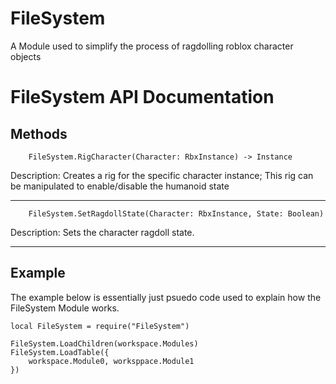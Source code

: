 # FileSystem
A Module used to simplify the process of ragdolling roblox character objects

# FileSystem API Documentation
## Methods
```
    FileSystem.RigCharacter(Character: RbxInstance) -> Instance
```
Description: Creates a rig for the specific character instance; This rig can be manipulated to enable/disable the humanoid state

---
```
    FileSystem.SetRagdollState(Character: RbxInstance, State: Boolean)
```
Description: Sets the character ragdoll state.

---
## Example
The example below is essentially just psuedo code used to explain how the FileSystem Module works.
```
local FileSystem = require("FileSystem")

FileSystem.LoadChildren(workspace.Modules)
FileSystem.LoadTable({
    workspace.Module0, worksppace.Module1
})
```

